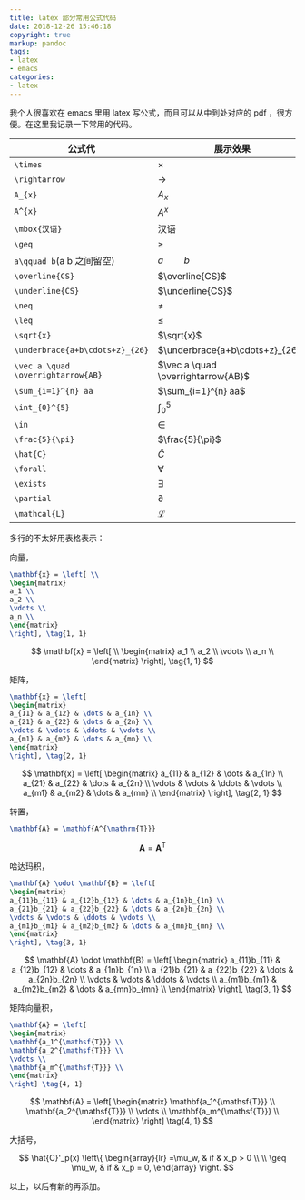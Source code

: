 ```yaml
---
title: latex 部分常用公式代码
date: 2018-12-26 15:46:18
copyright: true
markup: pandoc
tags:
- latex
- emacs
categories:
- latex
---
```


我个人很喜欢在 emacs 里用 latex 写公式，而且可以从中到处对应的 pdf ，很方便。在这里我记录一下常用的代码。

<!--more-->

| 公式代                             | 展示效果                           |
| ---------------------------------- | ---------------------------------- |
| `\times`                           | $\times$                           |
| `\rightarrow`                      | $\rightarrow$                      |
| `A_{x}`                            | $A_{x}$                            |
| `A^{x}`                            | $A^{x}$                            |
| `\mbox{汉语}`                      | $\mbox{汉语}$                      |
| `\geq`                             | $\geq$                             |
| `a\qquad b`(a b 之间留空)          | $a \qquad{b}$                      |
| `\overline{CS}`                    | $\overline{CS}$                    |
| `\underline{CS}`                   | $\underline{CS}$                   |
| `\neq`                             | $\neq$                             |
| `\leq`                             | $\leq$                             |
| `\sqrt{x}`                         | $\sqrt{x}$                         |
| `\underbrace{a+b\cdots+z}_{26}`    | $\underbrace{a+b\cdots+z}_{26}$    |
| `\vec a \quad \overrightarrow{AB}` | $\vec a \quad \overrightarrow{AB}$ |
| `\sum_{i=1}^{n} aa`                | $\sum_{i=1}^{n} aa$                |
| `\int_{0}^{5}`                     | $\int_{0}^{5}$                     |
| `\in`                              | $\in$                              |
| `\frac{5}{\pi}`                    | $\frac{5}{\pi}$                    |
| `\hat{C}`                          | $\hat{C}$                          |
| `\forall`                          | $\forall$                          |
| `\exists`                          | $\exists$                          |
| `\partial`                         | $\partial$                         |
| `\mathcal{L}`                      | $\mathcal{L}$                      |

多行的不太好用表格表示：

向量，

```latex
\mathbf{x} = \left[ \\
\begin{matrix}
a_1 \\
a_2 \\
\vdots \\
a_n \\
\end{matrix}
\right], \tag{1, 1}
```

$$
\mathbf{x} = \left[ \\
\begin{matrix}
a_1 \\
a_2 \\
\vdots \\
a_n \\
\end{matrix}
\right], \tag{1, 1}
$$

矩阵，

```latex
\mathbf{x} = \left[
\begin{matrix}
a_{11} & a_{12} & \dots & a_{1n} \\
a_{21} & a_{22} & \dots & a_{2n} \\
\vdots & \vdots & \ddots & \vdots \\
a_{m1} & a_{m2} & \dots & a_{mn} \\
\end{matrix}
\right], \tag{2, 1}
```

$$
\mathbf{x} = \left[
\begin{matrix}
a_{11} & a_{12} & \dots & a_{1n} \\
a_{21} & a_{22} & \dots & a_{2n} \\
\vdots & \vdots & \ddots & \vdots \\
a_{m1} & a_{m2} & \dots & a_{mn} \\
\end{matrix}
\right], \tag{2, 1}
$$

转置，

```latex
\mathbf{A} = \mathbf{A^{\mathrm{T}}}
```

$$
\mathbf{A} = \mathbf{A^{\mathrm{T}}}
$$

哈达玛积，

```latex
\mathbf{A} \odot \mathbf{B} = \left[
\begin{matrix}
a_{11}b_{11} & a_{12}b_{12} & \dots & a_{1n}b_{1n} \\
a_{21}b_{21} & a_{22}b_{22} & \dots & a_{2n}b_{2n} \\
\vdots & \vdots & \ddots & \vdots \\
a_{m1}b_{m1} & a_{m2}b_{m2} & \dots & a_{mn}b_{mn} \\
\end{matrix}
\right], \tag{3, 1}
```

$$
\mathbf{A} \odot \mathbf{B} = \left[
\begin{matrix}
a_{11}b_{11} & a_{12}b_{12} & \dots & a_{1n}b_{1n} \\
a_{21}b_{21} & a_{22}b_{22} & \dots & a_{2n}b_{2n} \\
\vdots & \vdots & \ddots & \vdots \\
a_{m1}b_{m1} & a_{m2}b_{m2} & \dots & a_{mn}b_{mn} \\
\end{matrix}
\right], \tag{3, 1}
$$

矩阵向量积，

```latex
\mathbf{A} = \left[
\begin{matrix}
\mathbf{a_1^{\mathsf{T}}} \\
\mathbf{a_2^{\mathsf{T}}} \\
\vdots \\
\mathbf{a_m^{\mathsf{T}}} \\
\end{matrix}
\right] \tag{4, 1}
```

$$
\mathbf{A} = \left[
\begin{matrix}
\mathbf{a_1^{\mathsf{T}}} \\
\mathbf{a_2^{\mathsf{T}}} \\
\vdots \\
\mathbf{a_m^{\mathsf{T}}} \\
\end{matrix}
\right] \tag{4, 1}
$$

大括号，

$$
\hat{C}'_p(x)
\left\{
\begin{array}{lr}
=\mu_w, & if & x_p > 0 \\
\\
\geq \mu_w, & if & x_p = 0,
\end{array}
\right.
$$

以上，以后有新的再添加。
